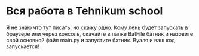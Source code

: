 # Вся работа в Tehnikum school
Я не знаю что тут писать, но скажу одно. Кому лень будет запускать в браузере или через консоль, скачайте в папке BatFile батник и назовите свой основной файл main.py и запустите батник. Вуаля и ваш код запускается!

